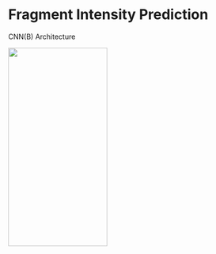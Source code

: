 # Fragment Intensity Prediction

CNN(B) Architecture 

<img src="[https://camo.githubusercontent.com/...](https://user-images.githubusercontent.com/124587762/217084133-191b70a1-ab2b-4231-9b38-f28d216d1674.jpg)" data-canonical-src="https://gyazo.com/eb5c5741b6a9a16c692170a41a49c858.png" width="200" height="400" />
